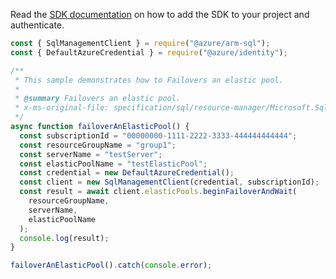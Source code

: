 Read the [SDK documentation](https://github.com/Azure/azure-sdk-for-js/blob/%40azure%2Farm-sql_9.0.1/sdk/sql/arm-sql/README.md) on how to add the SDK to your project and authenticate.

```javascript
const { SqlManagementClient } = require("@azure/arm-sql");
const { DefaultAzureCredential } = require("@azure/identity");

/**
 * This sample demonstrates how to Failovers an elastic pool.
 *
 * @summary Failovers an elastic pool.
 * x-ms-original-file: specification/sql/resource-manager/Microsoft.Sql/preview/2020-11-01-preview/examples/FailoverElasticPool.json
 */
async function failoverAnElasticPool() {
  const subscriptionId = "00000000-1111-2222-3333-444444444444";
  const resourceGroupName = "group1";
  const serverName = "testServer";
  const elasticPoolName = "testElasticPool";
  const credential = new DefaultAzureCredential();
  const client = new SqlManagementClient(credential, subscriptionId);
  const result = await client.elasticPools.beginFailoverAndWait(
    resourceGroupName,
    serverName,
    elasticPoolName
  );
  console.log(result);
}

failoverAnElasticPool().catch(console.error);
```

